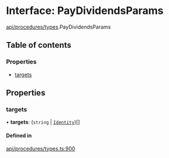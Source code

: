 # Interface: PayDividendsParams

[api/procedures/types](../wiki/api.procedures.types).PayDividendsParams

## Table of contents

### Properties

- [targets](../wiki/api.procedures.types.PayDividendsParams#targets)

## Properties

### targets

• **targets**: (`string` \| [`Identity`](../wiki/api.entities.Identity.Identity))[]

#### Defined in

[api/procedures/types.ts:900](https://github.com/PolymeshAssociation/polymesh-sdk/blob/339b7503/src/api/procedures/types.ts#L900)
